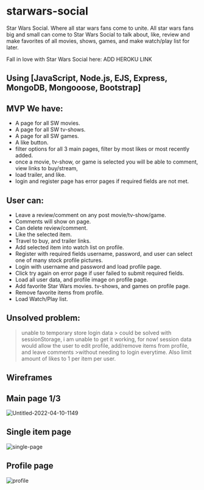 # starwars-social
Star Wars Social. Where all star wars fans come to unite. All star wars fans big and small can come to Star Wars Social to talk about, like, review and make favorites of all movies, shows, games, and make watch/play list for later.

Fall in love with Star Wars Social here: ADD HEROKU LINK

## Using [JavaScript, Node.js, EJS, Express, MongoDB, Mongooose, Bootstrap]

## MVP We have:
- A page for all SW movies. 
- A page for all SW tv-shows. 
- A page for all SW games. 
- A like button. 
- filter options for all 3 main pages, filter by most likes or most recently added.
- once a movie, tv-show, or game is selected you will be able to comment, view links to buy/stream,
- load trailer, and like.
- login and register page has error pages if required fields are not met.

## User can:
- Leave a review/comment on any post movie/tv-show/game. 
- Comments will show on page.
- Can delete review/comment.
- Like the selected item.
- Travel to buy, and trailer links.
- Add selected item into watch list on profile.
- Register with required fields username, password, and user can select one of many stock profile pictures.
- Login with username and password and load profile page.
- Click try again on error page if user failed to submit required fields.
- Load all user data, and profile image on profile page.
- Add favorite Star Wars movies. tv-shows, and games on profile page.
- Remove favorite items from profile.
- Load Watch/Play list.



## Unsolved problem:
>unable to temporary store login data
    >    could be solved with sessionStorage, i am unable to get it working, for now!
   > session data would allow the user to edit profile, add/remove items from profile, and leave comments >without needing to login everytime. Also limit amount of likes to 1 per item per user. 



## Wireframes

## Main page 1/3
![Untitled-2022-04-10-1149](https://media.git.generalassemb.ly/user/41045/files/5b981c80-b8f0-11ec-8823-66e2e89cf58b)

## Single item page
![single-page](https://media.git.generalassemb.ly/user/41045/files/6652b180-b8f0-11ec-9485-1c7bc691afe4)

## Profile page
![profile](https://media.git.generalassemb.ly/user/41045/files/694da200-b8f0-11ec-9e9e-b1812b82d80c)
